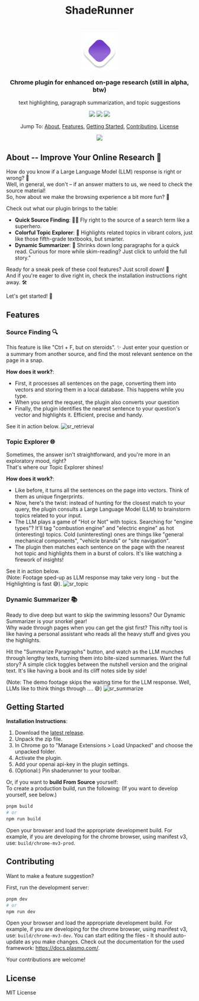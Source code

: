 <h1 align="center">
ShadeRunner
</h1>


<h3 align="center">
    <br/>
    <img src="./assets/icon.png" width="100" alt="Logo"/><br/><br/>
    Chrome plugin for enhanced on-page research 
    (still in alpha, btw)
</h3>
<p align="center" style="font-weight:normal">
    text highlighting, paragraph summarization, and topic suggestions
</p>


<p align="center">
    <a href="https://github.com/LambdalabsML/shaderunner/releases"><img src="https://img.shields.io/github/v/release/LambdalabsML/shaderunner?colorA=363a4f&colorB=a6da95&style=for-the-badge"/></a>
    <a href="https://github.com/LambdalabsML/shaderunner/commits"><img src="https://img.shields.io/github/commit-activity/m/LambdalabsML/shaderunner?colorA=363a4f&colorB=0099ff&style=for-the-badge"/></a>
    <a href="https://github.com/LambdalabsML/shaderunner/releases"><img src="https://img.shields.io/github/downloads/LambdalabsML/shaderunner/total?colorA=363a4f&colorB=60b9f4&style=for-the-badge"/></a>
</p>

<p align="center">
  Jump To:
  <a href="#about----improve-your-online-research-">About</a>,
  <a href="#features">Features</a>,
  <a href="#getting-started">Getting Started</a>,
  <a href="#contributing">Contributing</a>,
  <a href="#license">License</a>
</p>


<p align="center">
  <img src="https://github.com/LambdaLabsML/shaderunner/assets/142889449/fea21a41-8448-40dc-a2f5-51eee5264f9b"/>
</p>


## About -- Improve Your Online Research 🚀
How do you know if a Large Language Model (LLM) response is right or wrong? 🤔  
Well, in general, we don't – if an answer matters to us, we need to check the source material!  
So, how about we make the browsing experience a bit more fun? 🎉

Check out what our plugin brings to the table:
- **Quick Source Finding**: 🦸‍♂️ Fly right to the source of a search term like a superhero.
- **Colorful Topic Explorer**: 🌈 Highlights related topics in vibrant colors, just like those fifth-grade textbooks, but smarter.
- **Dynamic Summarizer**: 📝 Shrinks down long paragraphs for a quick read. Curious for more while skim-reading? Just click to unfold the full story."

Ready for a sneak peek of these cool features? Just scroll down! 👀  
And if you're eager to dive right in, check the installation instructions right away. 🛠️

Let's get started! 🚀


## Features

### Source Finding 🔍
This feature is like "Ctrl + F, but on steroids". ✨
Just enter your question or a summary from another source, and find the most relevant sentence on the page in a snap.

**How does it work?**:
- First, it processes all sentences on the page, converting them into vectors and storing them in a local database. This happens while you type.
- When you send the request, the plugin also converts your question
- Finally, the plugin identifies the nearest sentence to your question's vector and highlights it. Efficient, precise and handy.

See it in action below.
![sr_retrieval](https://github.com/LambdaLabsML/shaderunner/assets/142889449/24d4768f-2f7c-41d1-a353-be2a1089d0e7)

### Topic Explorer 🌐
Sometimes, the answer isn't straightforward, and you're more in an exploratory mood, right?  
That's where our Topic Explorer shines!

**How does it work?**:
- Like before, it turns all the sentences on the page into vectors. Think of them as unique fingerprints.
- Now, here's the twist: instead of hunting for the closest match to your query, the plugin consults a Large Language Model (LLM) to brainstorm topics related to your input.
- The LLM plays a game of "Hot or Not" with topics. Searching for "engine types"? It'll tag "combustion engine" and "electric engine" as hot (interesting) topics. Cold (uninteresting) ones are things like "general mechanical components", "vehicle brands" or "site navigation".
- The plugin then matches each sentence on the page with the nearest hot topic and highlights them in a burst of colors. It's like watching a firework of insights!

See it in action below.  
(Note: Footage sped-up as LLM response may take very long - but the Highlighting is fast 😅).
![sr_topic](https://github.com/LambdaLabsML/shaderunner/assets/142889449/381f32fe-8e48-4acc-9f56-b58ffcc6b43f)


### Dynamic Summarizer 📚
Ready to dive deep but want to skip the swimming lessons? Our Dynamic Summarizer is your snorkel gear!  
Why wade through pages when you can get the gist first? This nifty tool is like having a personal assistant who reads all the heavy stuff and gives you the highlights.

Hit the "Summarize Paragraphs" button, and watch as the LLM munches through lengthy texts, turning them into bite-sized summaries. Want the full story? A simple click toggles between the nutshell version and the original text. It's like having a book and its cliff notes side by side!

(Note: The demo footage skips the waiting time for the LLM response. Well, LLMs like to think things through .... 😅)
![sr_summarize](https://github.com/LambdaLabsML/shaderunner/assets/142889449/c2648bef-6e4d-4015-b800-0046736f8a52)


## Getting Started

**Installation Instructions**:
1. Download the [latest release](https://github.com/LambdaLabsML/shaderunner/releases/latest/download/build.zip).
2. Unpack the zip file.
3. In Chrome go to "Manage Extensions > Load Unpacked" and choose the unpacked folder.
4. Activate the plugin.
5. Add your openai api-key in the plugin settings.
6. (Optional:) Pin shaderunner to your toolbar.

Or, if you want to **build From Source** yourself:  
To create a production build, run the following:
(If you want to develop yourself, see below.)

```bash
pnpm build
# or
npm run build
```

Open your browser and load the appropriate development build. For example, if you are developing for the chrome browser, using manifest v3, use: `build/chrome-mv3-prod`.


## Contributing
Want to make a feature suggestion? 

First, run the development server:

```bash
pnpm dev
# or
npm run dev
```

Open your browser and load the appropriate development build. For example, if you are developing for the chrome browser, using manifest v3, use: `build/chrome-mv3-dev`.
You can start editing the files - It should auto-update as you make changes. Check out the documentation for the used framework: https://docs.plasmo.com/.

Your contributions are welcome!

## License
MIT License
